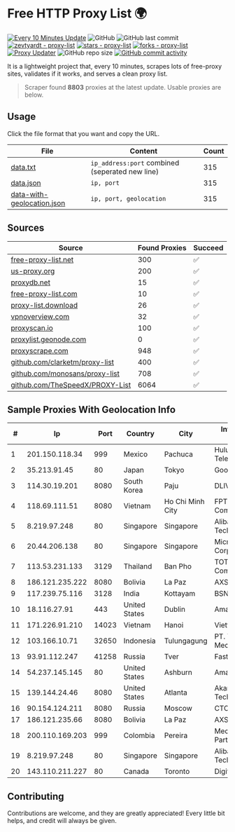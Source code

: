 
# Free HTTP Proxy List 🌍

[![Every 10 Minutes Update](https://github.com/mertguvencli/http-proxy-list/actions/workflows/main.yml/badge.svg?branch=main)](https://github.com/mertguvencli/http-proxy-list/actions/workflows/main.yml)
![GitHub](https://img.shields.io/github/license/mertguvencli/http-proxy-list)
![GitHub last commit](https://img.shields.io/github/last-commit/mertguvencli/http-proxy-list)
[![zevtyardt - proxy-list](https://img.shields.io/static/v1?label=zevtyardt&message=proxy-list&color=blue&logo=github)](https://github.com/zevtyardt/proxy-list "Go to GitHub repo")
[![stars - proxy-list](https://img.shields.io/github/stars/zevtyardt/proxy-list?style=social)](https://github.com/zevtyardt/proxy-list)
[![forks - proxy-list](https://img.shields.io/github/forks/zevtyardt/proxy-list?style=social)](https://github.com/zevtyardt/proxy-list)
[![Proxy Updater](https://github.com/zevtyardt/proxy-list/workflows/Proxy%20Updater/badge.svg)](https://github.com/zevtyardt/proxy-list/actions?query=workflow:"Proxy+Updater")
![GitHub repo size](https://img.shields.io/github/repo-size/zevtyardt/proxy-list)
[![GitHub commit activity](https://img.shields.io/github/commit-activity/m/zevtyardt/proxy-list?logo=commits)](https://github.com/zevtyardt/proxy-list/commits/main)

It is a lightweight project that, every 10 minutes, scrapes lots of free-proxy sites, validates if it works, and serves a clean proxy list.

> Scraper found **8803** proxies at the latest update. Usable proxies are below.

## Usage

Click the file format that you want and copy the URL.

|File|Content|Count|
|----|-------|-----|
|[data.txt](https://raw.githubusercontent.com/mertguvencli/http-proxy-list/main/proxy-list/data.txt)|`ip_address:port` combined (seperated new line)|315|
|[data.json](https://raw.githubusercontent.com/mertguvencli/http-proxy-list/main/proxy-list/data.json)|`ip, port`|315|
|[data-with-geolocation.json](https://raw.githubusercontent.com/mertguvencli/http-proxy-list/main/proxy-list/data-with-geolocation.json)|`ip, port, geolocation`|315|

## Sources

|Source|Found Proxies|Succeed|
|------|-------------|-------|
|[free-proxy-list.net](https://free-proxy-list.net)|300|✅|
|[us-proxy.org](https://www.us-proxy.org)|200|✅|
|[proxydb.net](http://proxydb.net)|15|✅|
|[free-proxy-list.com](https://free-proxy-list.com/?page=&port=&type%5B%5D=http&type%5B%5D=https&up_time=0&search=Search)|10|✅|
|[proxy-list.download](https://www.proxy-list.download/HTTP)|26|✅|
|[vpnoverview.com](https://vpnoverview.com/privacy/anonymous-browsing/free-proxy-servers)|32|✅|
|[proxyscan.io](https://www.proxyscan.io)|100|✅|
|[proxylist.geonode.com](https://proxylist.geonode.com/api/proxy-list?limit=300&page=1&sort_by=lastChecked&sort_type=desc&protocols=http,https)|0|✅|
|[proxyscrape.com](https://api.proxyscrape.com/v2/?request=displayproxies&protocol=http&timeout=10000&country=all&ssl=all&anonymity=all)|948|✅|
|[github.com/clarketm/proxy-list](https://raw.githubusercontent.com/clarketm/proxy-list/master/proxy-list-raw.txt)|400|✅|
|[github.com/monosans/proxy-list](https://raw.githubusercontent.com/monosans/proxy-list/main/proxies/http.txt)|708|✅|
|[github.com/TheSpeedX/PROXY-List](https://raw.githubusercontent.com/TheSpeedX/PROXY-List/master/http.txt)|6064|✅|


## Sample Proxies With Geolocation Info

|#|Ip|Port|Country|City|Internet Service Provider|
|-|--|----|-------|----|-------------------------|
|1|201.150.118.34|999|Mexico|Pachuca|Hulux Telecomunicaciones|
|2|35.213.91.45|80|Japan|Tokyo|Google LLC|
|3|114.30.19.201|8080|South Korea|Paju|DLIVE|
|4|118.69.111.51|8080|Vietnam|Ho Chi Minh City|FPT Telecom Company|
|5|8.219.97.248|80|Singapore|Singapore|Alibaba (US) Technology Co., Ltd.|
|6|20.44.206.138|80|Singapore|Singapore|Microsoft Corporation|
|7|113.53.231.133|3129|Thailand|Ban Pho|TOT Public Company Limited|
|8|186.121.235.222|8080|Bolivia|La Paz|AXS Bolivia S. A.|
|9|117.239.75.116|3128|India|Kottayam|BSNL Internet|
|10|18.116.27.91|443|United States|Dublin|Amazon.com, Inc.|
|11|171.226.91.210|14023|Vietnam|Hanoi|Viettel Corporation|
|12|103.166.10.71|32650|Indonesia|Tulungagung|PT. Yasmin Amanah Media|
|13|93.91.112.247|41258|Russia|Tver|Fast Link Ltd.|
|14|54.237.145.145|80|United States|Ashburn|Amazon.com, Inc.|
|15|139.144.24.46|8080|United States|Atlanta|Akamai Technologies, Inc.|
|16|90.154.124.211|8080|Russia|Moscow|CTC-B2B|
|17|186.121.235.66|8080|Bolivia|La Paz|AXS Bolivia S. A.|
|18|200.110.169.203|999|Colombia|Pereira|Media Commerce Partners S.A|
|19|8.219.97.248|80|Singapore|Singapore|Alibaba (US) Technology Co., Ltd.|
|20|143.110.211.227|80|Canada|Toronto|DigitalOcean, LLC|



## Contributing

Contributions are welcome, and they are greatly appreciated! Every
little bit helps, and credit will always be given.

